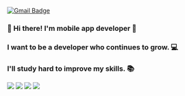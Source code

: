 

[![Gmail Badge](https://img.shields.io/badge/Gmail-D14836?style=flat&logo=Gmail&logoColor=white)](mailto:ghksrb1226@gmail.com)


### 👋 Hi there! I'm mobile app developer  🚀
### I want to be a developer who continues to grow. 💻
### I'll study hard to improve my skills. 📚





<div align:left>
  <img src="https://img.shields.io/badge/iOS-000000?style=flat-square&logo=iOS&logoColor=white"/> 
<img src="https://img.shields.io/badge/Swift-F05138?style=flat-square&logo=Swift&logoColor=white"/>
<img src="https://img.shields.io/badge/html-E34F26?style=flat&logo-badge&logo=html5&logoColor=white">
<img src="https://img.shields.io/badge/github-181717?style=flat&logo-badge&logo=github&logoColor=white">
</div>


<!--
**hwankyuu/hwankyuu** is a ✨ _special_ ✨ repository because its `README.md` (this file) appears on your GitHub profile.


Here are some ideas to get you started:

- 🔭 I’m currently working on ...
- 🌱 I’m currently learning ...
- 👯 I’m looking to collaborate on ...
- 🤔 I’m looking for help with ...
- 💬 Ask me about ...
- 📫 How to reach me: ...
- 😄 Pronouns: ...
- ⚡ Fun fact: ...
-->
